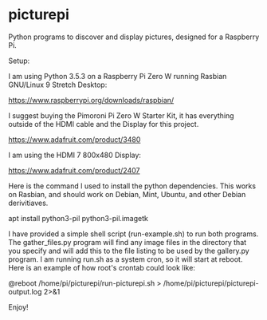 # picturepi
Python programs to discover and display pictures, designed for a Raspberry Pi.

Setup:

I am using Python 3.5.3 on a Raspberry Pi Zero W running Rasbian GNU/Linux 9 Stretch Desktop:

https://www.raspberrypi.org/downloads/raspbian/

I suggest buying the Pimoroni Pi Zero W Starter Kit, it has everything outside of the HDMI cable and the Display for this project.  

https://www.adafruit.com/product/3480

I am using the HDMI 7 800x480 Display:

https://www.adafruit.com/product/2407

  Here is the command I used to install the python dependencies.  This works on Rasbian, and should work on Debian, Mint, Ubuntu, and other Debian derivitiaves.  

apt install python3-pil python3-pil.imagetk

I have provided a simple shell script (run-example.sh) to run both programs.  The gather_files.py program will find any image files in the directory that you specify and will add this to the file listing to be used by the gallery.py program.  I am running run.sh as a system cron, so it will start at reboot.  Here is an example of how root's crontab could look like:

@reboot /home/pi/picturepi/run-picturepi.sh > /home/pi/picturepi/picturepi-output.log 2>&1 

Enjoy!

